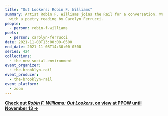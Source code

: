 ```yaml
---
title: "Out Lookers: Robin F. Williams"
summary: Artist Robin F. Williams joins the Rail for a conversation. We conclude
  with a poetry reading by Carolyn Ferrucci.
people:
  - person: robin-f-williams
poets:
  - person: carolyn-ferrucci
date: 2021-11-08T13:00:00-0500
end_date: 2021-11-08T14:30:00-0500
series: 424
collections:
  - the-new-social-environment
event_organizer:
  - the-brooklyn-rail
event_producer:
  - the-brooklyn-rail
event_platform:
  - zoom
---
```

**[Check out *Robin F. Williams: Out Lookers*, on view at PPOW until November 13 →](https://www.ppowgallery.com/exhibition/7819/#)**
